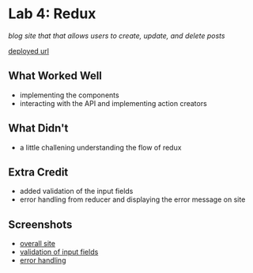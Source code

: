 # Lab 4: Redux

*blog site that that allows users to create, update, and delete posts*

[deployed url](https://flamboyant-nobel-4973fe.netlify.app)

## What Worked Well
- implementing the components
- interacting with the API and implementing action creators

## What Didn't
- a little challening understanding the flow of redux

## Extra Credit
- added validation of the input fields
- error handling from reducer and displaying the error message on site

## Screenshots
- [overall site](./screenShots/site.png)
- [validation of input fields](./screenShots/errorDisplay.png)
- [error handling](./screenShots/validation.png)